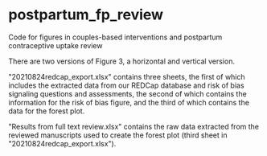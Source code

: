 # postpartum_fp_review
Code for figures in couples-based interventions and postpartum contraceptive uptake review

There are two versions of Figure 3, a horizontal and vertical version.

"20210824redcap_export.xlsx" contains three sheets, the first of which includes the extracted data from our REDCap database and risk of bias signaling questions and assessments, the second of which contains the information for the risk of bias figure, and the third of which contains the data for the forest plot.

"Results from full text review.xlsx" contains the raw data extracted from the reviewed manuscripts used to create the forest plot (third sheet in "20210824redcap_export.xlsx"). 
